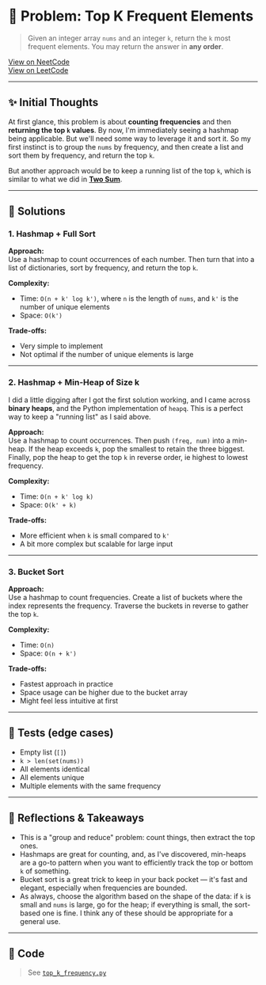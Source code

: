 # 🧠 Problem: Top K Frequent Elements

> Given an integer array `nums` and an integer `k`, return the `k` most frequent elements.
> You may return the answer in **any order**.

[View on NeetCode](https://neetcode.io/problems/top-k-elements-in-list/)  
[View on LeetCode](https://leetcode.com/problems/top-k-frequent-elements/)

---

## ✨ Initial Thoughts

At first glance, this problem is about **counting frequencies** and then
**returning the top `k` values**. By now, I'm immediately seeing a hashmap being
applicable. But we'll need some way to leverage it and sort it. So my first
instinct is to group the `nums` by frequency, and then create a list and sort
them by frequency, and return the top `k`.

But another approach would be to keep a running list of the top `k`, which is
similar to what we did in [**Two Sum**](../03_two_sum/README.md).

---

## 🚀 Solutions

### 1. Hashmap + Full Sort

**Approach:**  
Use a hashmap to count occurrences of each number. Then turn that into a list of
dictionaries, sort by frequency, and return the top `k`.

**Complexity:**  
- Time: `O(n + k' log k')`, where `n` is the length of `nums`, and `k'` is the
  number of unique elements
- Space: `O(k')`

**Trade-offs:**  
- Very simple to implement
- Not optimal if the number of unique elements is large

---

### 2. Hashmap + Min-Heap of Size k

I did a little digging after I got the first solution working, and I came across
**binary heaps**, and the Python implementation of `heapq`. This is a perfect
way to keep a "running list" as I said above.

**Approach:**  
Use a hashmap to count occurrences. Then push `(freq, num)` into a min-heap. If
the heap exceeds `k`, pop the smallest to retain the three biggest. Finally, pop
the heap to get the top `k` in reverse order, ie highest to lowest frequency.

**Complexity:**  
- Time: `O(n + k' log k)`
- Space: `O(k' + k)`

**Trade-offs:**  
- More efficient when `k` is small compared to `k'`
- A bit more complex but scalable for large input

---

### 3. Bucket Sort

**Approach:**  
Use a hashmap to count frequencies. Create a list of buckets where the index
represents the frequency. Traverse the buckets in reverse to gather the top `k`.

**Complexity:**  
- Time: `O(n)`
- Space: `O(n + k')`

**Trade-offs:**  
- Fastest approach in practice
- Space usage can be higher due to the bucket array
- Might feel less intuitive at first

---

## 🧪 Tests (edge cases)

- Empty list (`[]`)
- `k > len(set(nums))`
- All elements identical
- All elements unique
- Multiple elements with the same frequency

---

## 📌 Reflections & Takeaways

- This is a "group and reduce" problem: count things, then extract the top ones.
- Hashmaps are great for counting, and, as I've discovered, min-heaps are a
  go-to pattern when you want to efficiently track the top or bottom `k` of
  something.
- Bucket sort is a great trick to keep in your back pocket — it's fast and
  elegant, especially when frequencies are bounded.
- As always, choose the algorithm based on the shape of the data: if `k` is
  small and `nums` is large, go for the heap; if everything is small, the
  sort-based one is fine. I think any of these should be appropriate for a
  general use.

---

## 🧮 Code

> See [`top_k_frequency.py`](./top_k_frequency.py)
